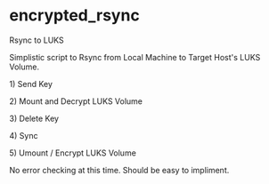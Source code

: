 # encrypted_rsync
Rsync to LUKS

Simplistic script to Rsync from Local Machine to Target Host's LUKS Volume.
<p>
1) Send Key <p>
2) Mount and Decrypt LUKS Volume <p>
3) Delete Key <p>
4) Sync <p>
5) Umount / Encrypt LUKS Volume <p>

No error checking at this time. Should be easy to impliment. <p>
